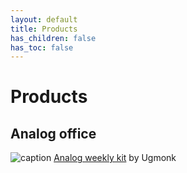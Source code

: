 ```yaml
---
layout: default
title: Products
has_children: false
has_toc: false
---
```


# Products

## Analog office

![caption](https://ugmonk.com/cdn/shop/files/walnut-weekly-card-with-writing-tan_1f468d7b-f8c5-4eda-9b56-d2b097167f1b_740x918_crop_center.jpg?v=1692303766)
[Analog weekly kit](https://ugmonk.com/en-nl/products/analog-weekly-kit?variant=42716905373846) by Ugmonk